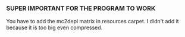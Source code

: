 ### SUPER IMPORTANT FOR THE PROGRAM TO WORK
You have to add the mc2depi matrix in resources carpet. I didn't add it because it is too big even compressed.
